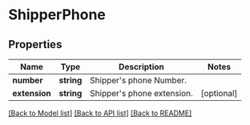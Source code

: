 # ShipperPhone

## Properties
Name | Type | Description | Notes
------------ | ------------- | ------------- | -------------
**number** | **string** | Shipper&#x27;s phone Number. | 
**extension** | **string** | Shipper&#x27;s phone extension. | [optional] 

[[Back to Model list]](../../README.md#documentation-for-models) [[Back to API list]](../../README.md#documentation-for-api-endpoints) [[Back to README]](../../README.md)

